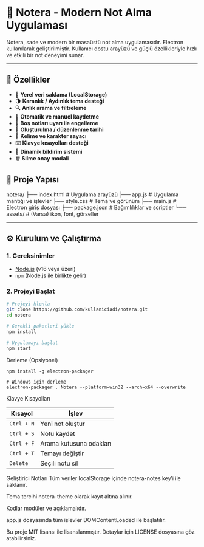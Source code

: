# 📝 Notera - Modern Not Alma Uygulaması

Notera, sade ve modern bir masaüstü not alma uygulamasıdır. Electron kullanılarak geliştirilmiştir. Kullanıcı dostu arayüzü ve güçlü özellikleriyle hızlı ve etkili bir not deneyimi sunar.

---

## 🚀 Özellikler

- 🧠 **Yerel veri saklama (LocalStorage)**
- 🌗 **Karanlık / Aydınlık tema desteği**
- 🔍 **Anlık arama ve filtreleme**
- 💾 **Otomatik ve manuel kaydetme**
- 🧹 **Boş notları uyarı ile engelleme**
- 📅 **Oluşturulma / düzenlenme tarihi**
- 🧮 **Kelime ve karakter sayacı**
- ⌨️ **Klavye kısayolları desteği**
- 🔔 **Dinamik bildirim sistemi**
- 🗑️ **Silme onay modali**



## 📁 Proje Yapısı

notera/
├── index.html # Uygulama arayüzü
├── app.js # Uygulama mantığı ve işlevler
├── style.css # Tema ve görünüm
├── main.js # Electron giriş dosyası
├── package.json # Bağımlılıklar ve scriptler
└── assets/ # (Varsa) ikon, font, görseller


---

## ⚙️ Kurulum ve Çalıştırma

### 1. Gereksinimler

- [Node.js](https://nodejs.org/) (v16 veya üzeri)
- `npm` (Node.js ile birlikte gelir)

### 2. Projeyi Başlat

```bash
# Projeyi klonla
git clone https://github.com/kullaniciadi/notera.git
cd notera

# Gerekli paketleri yükle
npm install

# Uygulamayı başlat
npm start

```

Derleme (Opsiyonel)
```
npm install -g electron-packager

# Windows için derleme
electron-packager . Notera --platform=win32 --arch=x64 --overwrite
```
Klavye Kısayolları

| Kısayol    | İşlev                  |
| ---------- | ---------------------- |
| `Ctrl + N` | Yeni not oluştur       |
| `Ctrl + S` | Notu kaydet            |
| `Ctrl + F` | Arama kutusuna odaklan |
| `Ctrl + T` | Temayı değiştir        |
| `Delete`   | Seçili notu sil        |




 Geliştirici Notları
Tüm veriler localStorage içinde notera-notes key’i ile saklanır.

Tema tercihi notera-theme olarak kayıt altına alınır.

Kodlar modüler ve açıklamalıdır.

app.js dosyasında tüm işlevler DOMContentLoaded ile başlatılır.

Bu proje MIT lisansı ile lisanslanmıştır. Detaylar için LICENSE dosyasına göz atabilirsiniz.
